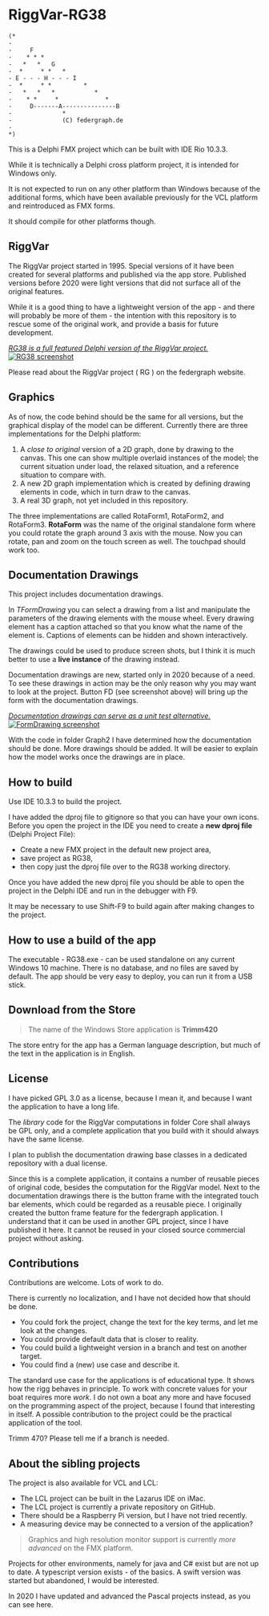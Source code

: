 ﻿# RiggVar-RG38

```
(*
-
-     F
-    * * *
-   *   *   G
-  *     * *   *
- E - - - H - - - I
-  *     * *         *
-   *   *   *           *
-    * *     *             *
-     D-------A---------------B
-              *
-              (C) federgraph.de
-
*)
```


This is a Delphi FMX project which can be built with IDE Rio 10.3.3.

While it is technically a Delphi cross platform project, it is intended for Windows only.

It is not expected to run on any other platform than Windows because of the additional forms,
which have been available previously for the VCL platform and reintroduced as FMX forms.

It should compile for other platforms though.

## RiggVar

The RiggVar project started in 1995.
Special versions of it have been created for several platforms and published via the app store.
Published versions before 2020 were light versions that did not surface all of the original features.

While it is a good thing to have a lightweight version of the app - 
and there will probably be more of them - 
the intention with this repository is to rescue some of the original work,
and provide a basis for future development.

<a href="doc/images/RiggVar-RG38-01.png">*RG38 is a full featured Delphi version of the RiggVar project.*<br>
![RG38 screenshot](doc/images/RiggVar-RG38-01.png)</a>

Please read about the RiggVar project ( RG ) on the federgraph website.

## Graphics

As of now, the code behind should be the same for all versions,
but the graphical display of the model can be different.
Currently there are three implementations for the Delphi platform:

1. A *close to original* version of a 2D graph, done by drawing to the canvas.
This one can show multiple overlaid instances of the model; the current situation under load,
the relaxed situation, and a reference situation to compare with.
2. A new 2D graph implementation which is created by defining drawing elements in code, which in turn draw to the canvas.
3. A real 3D graph, not yet included in this repository.

The three implementations are called RotaForm1, RotaForm2, and RotaForm3.
**RotaForm** was the name of the original standalone form where you could rotate the graph around 3 axis with the mouse.
Now you can rotate, pan and zoom on the touch screen as well.
The touchpad should work too.

## Documentation Drawings

This project includes documentation drawings.

In *TFormDrawing* you can select a drawing from a list and manipulate the parameters of the drawing elements with the mouse wheel.
Every drawing element has a caption attached so that you know what the name of the element is.
Captions of elements can be hidden and shown interactively.

The drawings could be used to produce screen shots,
but I think it is much better to use a **live instance** of the drawing instead.

Documentation drawings are new, started only in 2020 because of a need.
To see these drawings in action may be the only reason why you may want to look at the project.
Button FD (see screenshot above) will bring up the form with the documentation drawings.

<a href="doc/images/RiggVar-FD-01.png">*Documentation drawings can serve as a unit test alternative.*<br>
![FormDrawing screenshot](doc/images/RiggVar-FD-01.png)</a>

With the code in folder Graph2 I have determined how the documentation should be done.
More drawings should be added.
It will be easier to explain how the model works once the drawings are in place.

## How to build

Use IDE 10.3.3 to build the project.

I have added the dproj file to gitignore so that you can have your own icons.
Before you open the project in the IDE you need to create a **new dproj file** (Delphi Project File):

- Create a new FMX project in the default new project area,
- save project as RG38,
- then copy just the dproj file over to the RG38 working directory.

Once you have added the new dproj file you should be able to open the project in the Delphi IDE and run in the debugger with F9.

It may be necessary to use Shift-F9 to build again after making changes to the project.

## How to use a build of the app

The executable - RG38.exe - can be used standalone on any current Windows 10 machine.
There is no database, and no files are saved by default.
The app should be very easy to deploy, you can run it from a USB stick.

## Download from the Store

> The name of the Windows Store application is **Trimm420**

The store entry for the app has a German language description,
but much of the text in the application is in English.

## License

I have picked GPL 3.0 as a license, because I mean it,
and because I want the application to have a long life.

The *library* code for the RiggVar computations in folder Core shall always be GPL only,
and a complete application that you build with it should always have the same license.

I plan to publish the documentation drawing base classes in a dedicated repository with a dual license.

Since this is a complete application, it contains a number of reusable pieces of original code, besides the computation for the RiggVar model.
Next to the documentation drawings there is the button frame with the integrated touch bar elements, which could be regarded as a reusable piece.
I originally created the button frame feature for the federgraph application.
I understand that it can be used in another GPL project, since I have published it here.
It cannot be reused in your closed source commercial project without asking.

## Contributions

Contributions are welcome. Lots of work to do.

There is currently no localization, and I have not decided how that should be done.

- You could fork the project, change the text for the key terms, and let me look at the changes.
- You could provide default data that is closer to reality.
- You could build a lightweight version in a branch and test on another target.
- You could find a (new) use case and describe it.

The standard use case for the applications is of educational type.
It shows how the rigg behaves in principle.
To work with concrete values for your boat requires more *work*.
I do not own a boat any more and have focused on the programming aspect of the project,
because I found that interesting in itself.
A possible contribution to the project could be the practical application of the tool.

Trimm 470?
Please tell me if a branch is needed.

## About the sibling projects

The project is also available for VCL and LCL:
- The LCL project can be built in the Lazarus IDE on iMac.
- The LCL project is currently a private repository on GitHub.
- There should be a Raspberry Pi version, but I have not tried recently.
- A measuring device may be connected to a version of the application?

> Graphics and high resolution monitor support is currently *more advanced* on the FMX platform.

Projects for other environments, namely for java and C# exist but are not up to date.
A typescript version exists - of the basics.
A swift version was started but abandoned, I would be interested.

In 2020 I have updated and advanced the Pascal projects instead, as you can see here.